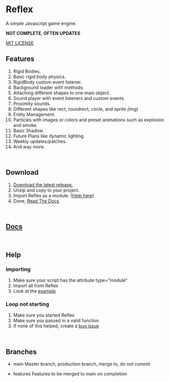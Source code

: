 # Reflex

A simple Javascript game engine.

**NOT COMPLETE, OFTEN UPDATES**


[MIT LICENSE](./LICENSE)

## Features

1. Rigid Bodies.
2. Basic rigid body physics.
3. RigidBody custom event listener.
4. Background loader with methods.
5. Attaching different shapes to one main object.
6. Sound player with event listeners and custom events.
7. Proximity sounds.
8. Different shapes like rect, roundrect, circle, and sprite _(img)_
9. Entity Management.
10. Particles with images or colors and preset animations such as explosion and smoke.
11. Basic Shadow.
12. Future Plans like dynamic lighting.
13. Weekly updates/patches.
14. And way more.

<br>

## Download

1. [Download the latest release.](https://github.com/ksplatdev/Reflex/releases/latest)
2. Unzip and copy to your project.
3. Import Reflex as a module. ([Help here](#help))
4. Done, [Read The Docs](https://ksplatdev.github.io/Reflex/index.html).


<br>

## [Docs](https://ksplatdev.github.io/Reflex/index.html)

<br>

## Help

### Importing

1. Make sure your script has the attribute type="module"
2. Import all from Reflex
3. Look at the [example](test/test.js)

### Loop not starting

1. Make sure you started Reflex
2. Make sure you passed in a valid function
3. If none of this helped, create a [bug issue](https://github.com/ksplatdev/Reflex/issues/new?assignees=&labels=bug&template=bug_report.md&title=)

<br>

## Branches

- main
    Master branch, production branch, merge to, do not commit

- features
    Features to be merged to main on completion
